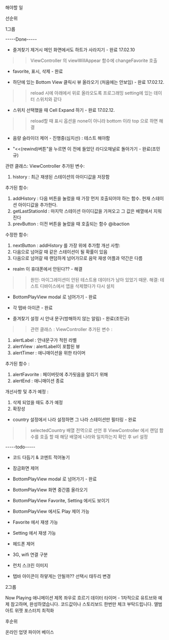 해야할 일

선순위

1그룹

-----Done-----

- 즐겨찾기 제거시 메인 화면에서도 하트가 사라지기 - 완료 17.02.10
>> ViewController 의 viewWillAppear 함수에 changeFavorite 호출

- favorite, 표시, 삭제  - 완료

- 하단에 있는 Bottom View 클릭시 뷰 올라오기 (처음에는 안보임) - 완료 17.02.12.
>> reload 시에 아래에서 위로 올라오도록 프로그래밍 setting에 있는 데이터 스위치와 같다

- 스위치 선택했을 때 Cell Expand 하기 - 완료 17.02.12.
>> reload할 때 표시 옵션을 none이 아니라 bottom 이라 top 으로 하면 해결

- 음량 슬라이더 제어 - 진행중(심지선) : 테스트 해야함

- "<<(rewind)버튼"을 누르면 이 전에 들었던 라디오채널로 돌아가기 - 완료(조민규)
>>
관련 클래스: ViewController
추가된 변수: 
1. history : 최근 재생된 스테이션의 아이디값을 저장함

추가된 함수: 
1. addHistory : 다음 버튼을 눌렀을 때 가장 먼저 호출되어야 하는 함수. 현재 스테이션 아이디값을 추가한다.
2. getLastStationId : 마지막 스테이션 아이디값을 가져오고 그 값은 배열에서 지워진다
3. prevButton : 이전 버튼을 눌렀을 때 호출되는 함수 @ibaction

수정한 함수:
1. nextButton : addHistory 를 가장 위에 추가함
개선 사항:
1. 다음으로 넘어갈 때 같은 스테이션이 될 확률이 있음
2. 다음으로 넘어갈 때 랜덤하게 넘어가므로 음악 재생 어플과 약간은 다름


- realm 이 휴대폰에서 안된다?? - 해결
>>원인: 마이그레이션이 안된 테스트용 데이터가 남아 있었기 때문.
해결: 테스트 디바이스에서 앱을 삭제했다가 다시 설치

- BottomPlayView modal 로 넘어가기 - 완료

- 각 탭바 아이콘 - 완료

- 즐겨찾기 설정 시 안내 문구(방해하지 않는 알림) - 완료(조민규)
>>관련 클래스 : ViewController
추가된 변수 :
1. alertLabel : 안내문구가 적힌 라벨
2. alertView : alertLabel이 포함된 뷰
3. alertTimer : 애니매이션을 위한 타이머

추가된 함수 : 
1. alertFavorite : 페이버릿에 추가됫음을 알리기 위해
2. alertEnd : 애니매이션 종료

개선사항 및 추가 예정 :
1. 삭제 되었을 때도 추가 예정
2. 확장성


- country 설정에서 나라 설정하면 그 나라 스테이션만 필터링 - 완료
>> selectedCountry 배열 전역으로 선언 후 ViewController 에서 랜덤 함수를 호출 할 때 
해당 배열에 나라와 일치하는지 확인 후 url 설정


-----todo-----

- 코드 다듬기 & 코멘트 적어놓기



- 잠금화면 제어




- BottomPlayView modal 로 넘어가기 - 완료
- BottomPlayView 화면 중간쯤 올라오기
- BottomPlayView Favorite, Setting 에서도 보이기 
- BottomPlayView 에서도 Play 제어 가능

- Favorite 에서 재생 가능 

- Setting 에서 재생 가능



- 헤드폰 제어


- 3G, wifi 연결 구분

- 런치 스크린 이미지


- 탭바 아이콘이 하얗게는 안될까?? 선택시 태두리 변경 


2그룹

Now Playing 애니메이션
제목 좌우로 흐르기 
데이터 타이머 -  1차적으로 유트브와 예제 참고하며, 완성하였습니다. 코드값이나 스토리보드 한번만 체크 부탁드립니다.
앨범아트
위젯
포스터치
최적화



후순위

온라인 업뎃
파이어 베이스
